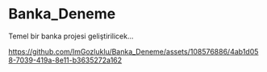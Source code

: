 # Banka_Deneme
Temel bir banka  projesi geliştirilicek... 


https://github.com/ImGozluklu/Banka_Deneme/assets/108576886/4ab1d058-7039-419a-8e11-b3635272a162


